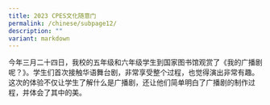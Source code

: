```yaml
---
title: 2023 CPES文化随意门
permalink: /chinese/subpage12/
description: ""
variant: markdown
---
```

今年三月二十四日，我校的五年级和六年级学生到国家图书馆观赏了《我的广播剧呢？》。学生们首次接触华语舞台剧，非常享受整个过程，也觉得演出非常有趣。这次的体验不仅让学生了解什么是广播剧，还让他们简单明白了广播剧的制作过程，并体会了其中的美。